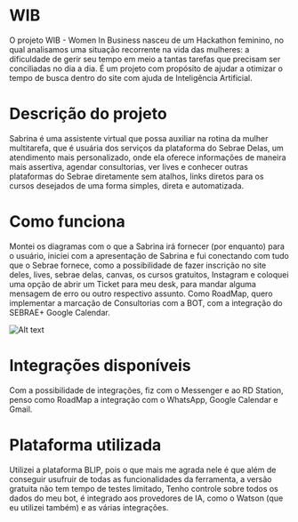 # WIB
O projeto WIB - Women In Business nasceu de um Hackathon feminino, no qual analisamos uma situação recorrente na vida das mulheres: a dificuldade de gerir seu tempo em meio a tantas tarefas que precisam ser conciliadas no dia a dia. É um projeto com propósito de ajudar a otimizar o tempo de busca dentro do site com ajuda de Inteligência
Artificial.


# Descrição do projeto

Sabrina é uma assistente virtual que possa auxiliar na rotina da mulher multitarefa, que é usuária dos serviços da plataforma do Sebrae Delas, um atendimento mais personalizado, onde ela oferece informações de maneira mais assertiva, agendar consultorias, ver lives e conhecer outras plataformas do Sebrae diretamente sem atalhos, links diretos para os cursos desejados de uma forma simples, direta e automatizada.

# Como funciona

Montei os diagramas com o que a Sabrina irá fornecer (por enquanto) para o usuário, iniciei com a apresentação de Sabrina e fui conectando com tudo que o Sebrae fornece, como a possibilidade de fazer inscrição no site deles, lives, sebrae delas, canvas, os cursos gratuitos, Instagram e coloquei uma opção de abrir um Ticket para meu desk, para mandar alguma mensagem de erro ou outro respectivo assunto. Como RoadMap, quero implementar a marcação de Consultorias com a BOT, com a integração do SEBRAE+ Google Calendar.

![Alt text](/relative/path/to/diagrama.jpg?raw=true "Optional Title")

# Integrações disponíveis

Com a possibilidade de integrações, fiz com o Messenger e ao RD Station, penso como RoadMap a integração com o WhatsApp, Google Calendar e Gmail.

# Plataforma utilizada
Utilizei a plataforma BLIP, pois o que mais me agrada nele é que além de conseguir usufruir de todas as funcionalidades da ferramenta, a versão gratuita não tem tempo de testes limitado, Tenho controle sobre todos os dados do meu bot, é integrado aos provedores de IA, como o Watson (que eu utilizei também) e as várias integrações.
